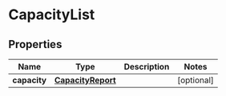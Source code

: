 

# CapacityList


## Properties

| Name | Type | Description | Notes |
|------------ | ------------- | ------------- | -------------|
|**capacity** | [**CapacityReport**](CapacityReport.md) |  |  [optional] |



